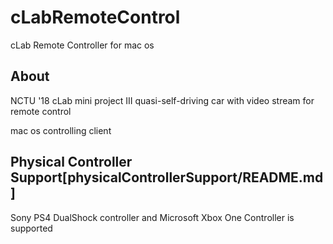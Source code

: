 # cLabRemoteControl

cLab Remote Controller for mac os

## About

NCTU '18 cLab mini project III quasi-self-driving car with video stream for remote control

mac os controlling client

## Physical Controller Support[physicalControllerSupport/README.md]

Sony PS4 DualShock controller and Microsoft Xbox One Controller is supported
